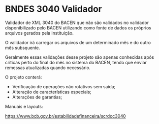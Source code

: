 # BNDES 3040 Validador

Validador de XML 3040 do BACEN que não são validados no validador disponibilizado pelo BACEN utilizando como fonte de dados os próprios arquivos gerados pela instituição.

O validador irá carregar os arquivos de um determinado mês e do outro mês subsquente.

Geralmente essas validações desse projeto são apenas conhecidas após criticas perto do final do mês no sistema do BACEN, tendo que enviar remessas atualizadas quando necessário.

O projeto conterá:

- Verificação de operações não rotativos sem saída;
- Alteração de características especiais;
- Alterações de garantias;

Manuais e layouts:

https://www.bcb.gov.br/estabilidadefinanceira/scrdoc3040
